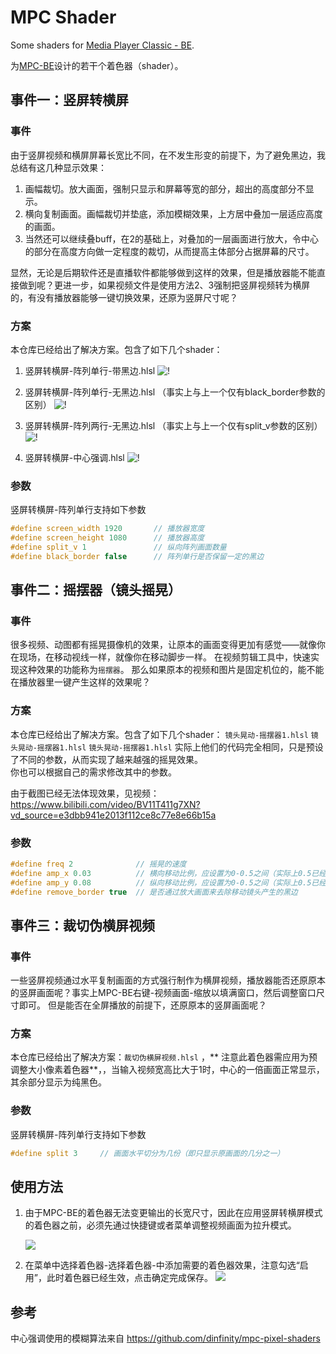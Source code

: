 # MPC Shader

Some shaders for [Media Player Classic - BE](https://sourceforge.net/projects/mpcbe/).

为[MPC-BE](https://sourceforge.net/projects/mpcbe/)设计的若干个着色器（shader）。

## 事件一：竖屏转横屏

### 事件

由于竖屏视频和横屏屏幕长宽比不同，在不发生形变的前提下，为了避免黑边，我总结有这几种显示效果：

1. 画幅裁切。放大画面，强制只显示和屏幕等宽的部分，超出的高度部分不显示。
2. 横向复制画面。画幅裁切并垫底，添加模糊效果，上方居中叠加一层适应高度的画面。
3. 当然还可以继续叠buff，在2的基础上，对叠加的一层画面进行放大，令中心的部分在高度方向做一定程度的裁切，从而提高主体部分占据屏幕的尺寸。

显然，无论是后期软件还是直播软件都能够做到这样的效果，但是播放器能不能直接做到呢？更进一步，如果视频文件是使用方法2、3强制把竖屏视频转为横屏的，有没有播放器能够一键切换效果，还原为竖屏尺寸呢？

### 方案

本仓库已经给出了解决方案。包含了如下几个shader：

1. 竖屏转横屏-阵列单行-带黑边.hlsl
   ![!](img/s5.png)

2. 竖屏转横屏-阵列单行-无黑边.hlsl （事实上与上一个仅有black_border参数的区别）
   ![!](img/s4.png)
   
3. 竖屏转横屏-阵列两行-无黑边.hlsl （事实上与上一个仅有split_v参数的区别）
   ![!](img/s6.png)

4. 竖屏转横屏-中心强调.hlsl
   ![!](img/s3.jpg)

### 参数
竖屏转横屏-阵列单行支持如下参数
````cpp
#define screen_width 1920 		// 播放器宽度
#define screen_height 1080		// 播放器高度
#define split_v 1				// 纵向阵列画面数量
#define black_border false		// 阵列单行是否保留一定的黑边
````



   
## 事件二：摇摆器（镜头摇晃）

### 事件
很多视频、动图都有摇晃摄像机的效果，让原本的画面变得更加有感觉——就像你在现场，在移动视线一样，就像你在移动脚步一样。
在视频剪辑工具中，快速实现这种效果的功能称为`摇摆器`。
那么如果原本的视频和图片是固定机位的，能不能在播放器里一键产生这样的效果呢？

### 方案

本仓库已经给出了解决方案。包含了如下几个shader：
`镜头晃动-摇摆器1.hlsl` `镜头晃动-摇摆器1.hlsl` `镜头晃动-摇摆器1.hlsl`
实际上他们的代码完全相同，只是预设了不同的参数，从而实现了越来越强的摇晃效果。  
你也可以根据自己的需求修改其中的参数。

由于截图已经无法体现效果，见视频：https://www.bilibili.com/video/BV11T411g7XN?vd_source=e3dbb941e2013f112ce8c77e8e66b15a

### 参数
````cpp
#define freq 2              // 摇晃的速度
#define amp_x 0.03          // 横向移动比例，应设置为0-0.5之间（实际上0.5已经把图像完全移动到播放器外了
#define amp_y 0.08          // 纵向移动比例，应设置为0-0.5之间（实际上0.5已经把图像完全移动到播放器外了
#define remove_border true  // 是否通过放大画面来去除移动镜头产生的黑边
````


## 事件三：裁切伪横屏视频

### 事件

一些竖屏视频通过水平复制画面的方式强行制作为横屏视频，播放器能否还原原本的竖屏画面呢？事实上MPC-BE右键-视频画面-缩放以填满窗口，然后调整窗口尺寸即可。
但是能否在全屏播放的前提下，还原原本的竖屏画面呢？

### 方案
本仓库已经给出了解决方案：`裁切伪横屏视频.hlsl` ，** 注意此着色器需应用为预调整大小像素着色器**，，当输入视频宽高比大于1时，中心的一倍画面正常显示，其余部分显示为纯黑色。 

### 参数
竖屏转横屏-阵列单行支持如下参数
````cpp
#define split 3		// 画面水平切分为几份（即只显示原画面的几分之一）
````


## 使用方法

1. 由于MPC-BE的着色器无法变更输出的长宽尺寸，因此在应用竖屏转横屏模式的着色器之前，必须先通过快捷键或者菜单调整视频画面为拉升模式。

   ![](img/s0.jpg)

2. 在菜单中选择着色器-选择着色器-中添加需要的着色器效果，注意勾选“启用”，此时着色器已经生效，点击确定完成保存。
   ![](img/select_shader.png)

## 参考

中心强调使用的模糊算法来自 https://github.com/dinfinity/mpc-pixel-shaders
